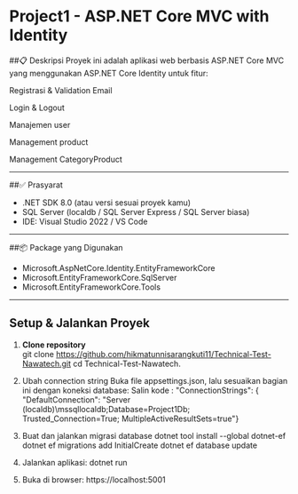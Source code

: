 # Project1 - ASP.NET Core MVC with Identity

##📋 Deskripsi
   Proyek ini adalah aplikasi web berbasis ASP.NET Core MVC yang menggunakan ASP.NET Core Identity untuk fitur:
   
   Registrasi & Validation Email
   
   Login & Logout
   
   Manajemen user

   Management product

   Management CategoryProduct


---

##✅ Prasyarat  
- .NET SDK 8.0 (atau versi sesuai proyek kamu)  
- SQL Server (localdb / SQL Server Express / SQL Server biasa)  
- IDE: Visual Studio 2022 / VS Code  

---

##📦 Package yang Digunakan  
- Microsoft.AspNetCore.Identity.EntityFrameworkCore  
- Microsoft.EntityFrameworkCore.SqlServer  
- Microsoft.EntityFrameworkCore.Tools

---

## Setup & Jalankan Proyek

1. **Clone repository**  
   git clone https://github.com/hikmatunnisarangkuti11/Technical-Test-Nawatech.git
   cd Technical-Test-Nawatech.
   
2. Ubah connection string
   Buka file appsettings.json, lalu sesuaikan bagian ini dengan koneksi database:
   Salin kode : "ConnectionStrings":
   { "DefaultConnection": "Server (localdb)\\mssqllocaldb;Database=Project1Db;
   Trusted_Connection=True;
   MultipleActiveResultSets=true"}
   
3. Buat dan jalankan migrasi database
   dotnet tool install --global dotnet-ef
   dotnet ef migrations add InitialCreate
   dotnet ef database update
   
4. Jalankan aplikasi:
   dotnet run

5. Buka di browser:
   https://localhost:5001
